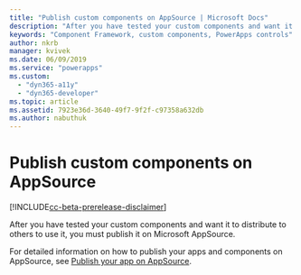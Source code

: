 ```yaml
---
title: "Publish custom components on AppSource | Microsoft Docs"
description: "After you have tested your custom components and want it to distribute to others to use it, you must publish it on Microsoft AppSource."
keywords: "Component Framework, custom components, PowerApps controls"
author: nkrb 
manager: kvivek
ms.date: 06/09/2019
ms.service: "powerapps"
ms.custom:
  - "dyn365-a11y"
  - "dyn365-developer"
ms.topic: article
ms.assetid: 7923e36d-3640-49f7-9f2f-c97358a632db
ms.author: nabuthuk
---
```


# Publish custom components on AppSource

[!INCLUDE[cc-beta-prerelease-disclaimer](../../includes/cc-beta-prerelease-disclaimer.md)]

After you have tested your custom components and want it to distribute to others to use it, you must publish it on Microsoft AppSource.

For detailed information on how to publish your apps and components on AppSource, see [Publish your app on AppSource](/powerapps/developer/common-data-service/publish-app-appsource).

